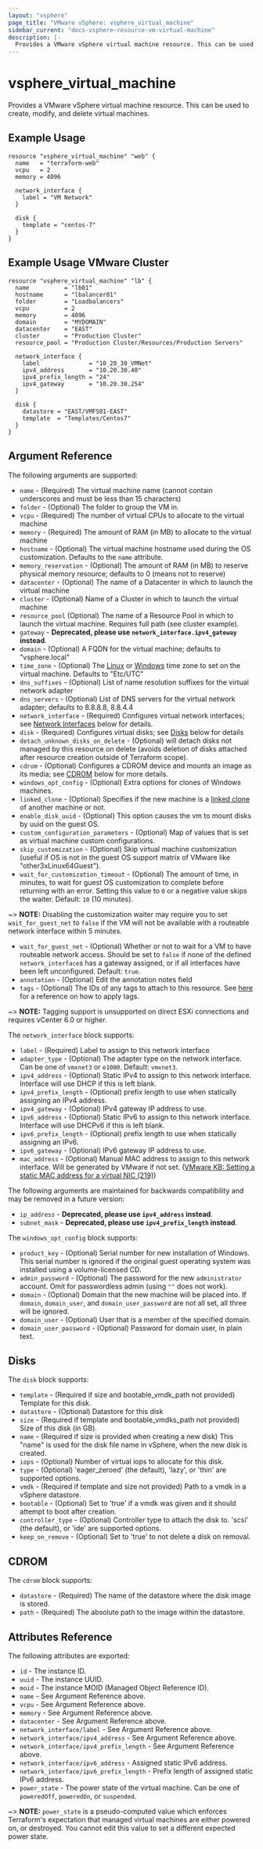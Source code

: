 ```yaml
---
layout: "vsphere"
page_title: "VMware vSphere: vsphere_virtual_machine"
sidebar_current: "docs-vsphere-resource-vm-virtual-machine"
description: |-
  Provides a VMware vSphere virtual machine resource. This can be used to create, modify, and delete virtual machines.
---
```


# vsphere\_virtual\_machine

Provides a VMware vSphere virtual machine resource. This can be used to create,
modify, and delete virtual machines.

## Example Usage

```hcl
resource "vsphere_virtual_machine" "web" {
  name   = "terraform-web"
  vcpu   = 2
  memory = 4096

  network_interface {
    label = "VM Network"
  }

  disk {
    template = "centos-7"
  }
}
```

## Example Usage VMware Cluster

```hcl
resource "vsphere_virtual_machine" "lb" {
  name          = "lb01"
  hostname      = "lbalancer01"
  folder        = "Loadbalancers"
  vcpu          = 2
  memory        = 4096
  domain        = "MYDOMAIN"
  datacenter    = "EAST"
  cluster       = "Production Cluster"
  resource_pool = "Production Cluster/Resources/Production Servers"

  network_interface {
    label              = "10_20_30_VMNet"
    ipv4_address       = "10.20.30.40"
    ipv4_prefix_length = "24"
    ipv4_gateway       = "10.20.30.254"
  }

  disk {
    datastore = "EAST/VMFS01-EAST"
    template  = "Templates/Centos7"
  }
}
```

## Argument Reference

The following arguments are supported:

* `name` - (Required) The virtual machine name (cannot contain underscores and
  must be less than 15 characters)
* `folder` - (Optional) The folder to group the VM in.
* `vcpu` - (Required) The number of virtual CPUs to allocate to the virtual
  machine
* `memory` - (Required) The amount of RAM (in MB) to allocate to the virtual
  machine
* `hostname` - (Optional) The virtual machine hostname used during the OS
  customization. Defaults to the `name` attribute.
* `memory_reservation` - (Optional) The amount of RAM (in MB) to reserve
  physical memory resource; defaults to 0 (means not to reserve)
* `datacenter` - (Optional) The name of a Datacenter in which to launch the
  virtual machine
* `cluster` - (Optional) Name of a Cluster in which to launch the virtual
  machine
* `resource_pool` (Optional) The name of a Resource Pool in which to launch the
  virtual machine. Requires full path (see cluster example).
* `gateway` - __Deprecated, please use `network_interface.ipv4_gateway`
  instead__.
* `domain` - (Optional) A FQDN for the virtual machine; defaults to
  "vsphere.local"
* `time_zone` - (Optional) The
  [Linux](https://www.vmware.com/support/developer/vc-sdk/visdk41pubs/ApiReference/timezone.html)
  or [Windows](https://msdn.microsoft.com/en-us/library/ms912391.aspx) time
  zone to set on the virtual machine. Defaults to "Etc/UTC"
* `dns_suffixes` - (Optional) List of name resolution suffixes for the virtual
  network adapter
* `dns_servers` - (Optional) List of DNS servers for the virtual network
  adapter; defaults to 8.8.8.8, 8.8.4.4
* `network_interface` - (Required) Configures virtual network interfaces; see
  [Network Interfaces](#network-interfaces) below for details.
* `disk` - (Required) Configures virtual disks; see [Disks](#disks) below for
  details
* `detach_unknown_disks_on_delete` - (Optional) will detach disks not managed
  by this resource on delete (avoids deletion of disks attached after resource
  creation outside of Terraform scope).
* `cdrom` - (Optional) Configures a CDROM device and mounts an image as its
  media; see [CDROM](#cdrom) below for more details.
* `windows_opt_config` - (Optional) Extra options for clones of Windows
  machines.
* `linked_clone` - (Optional) Specifies if the new machine is a [linked
  clone](https://www.vmware.com/support/ws5/doc/ws_clone_overview.html#wp1036396)
  of another machine or not.
* `enable_disk_uuid` - (Optional) This option causes the vm to mount disks by
  uuid on the guest OS.
* `custom_configuration_parameters` - (Optional) Map of values that is set as
  virtual machine custom configurations.
* `skip_customization` - (Optional) Skip virtual machine customization (useful
  if OS is not in the guest OS support matrix of VMware like
  "other3xLinux64Guest").
* `wait_for_customization_timeout` - (Optional) The amount of time, in minutes,
  to wait for guest OS customization to complete before returning with an
  error. Setting this value to `0` or a negative value skips the waiter.
  Default: `10` (10 minutes).

~> **NOTE:** Disabling the customization waiter may require you to set
`wait_for_guest_net` to `false` if the VM will not be available with a
routeable network interface within 5 minutes.

* `wait_for_guest_net` - (Optional) Whether or not to wait for a VM to have
  routeable network access. Should be set to `false` if none of the defined
  `network_interface`s has a gateway assigned, or if all interfaces have been
  left unconfigured. Default: `true`.
* `annotation` - (Optional) Edit the annotation notes field
* `tags` - (Optional) The IDs of any tags to attach to this resource. See
  [here][docs-applying-tags] for a reference on how to apply tags.

[docs-applying-tags]: /docs/providers/vsphere/r/tag.html#using-tags-in-a-supported-resource

~> **NOTE:** Tagging support is unsupported on direct ESXi connections and
requires vCenter 6.0 or higher.

The `network_interface` block supports:

* `label` - (Required) Label to assign to this network interface
* `adapter_type` - (Optional) The adapter type on the network interface. Can be
  one of `vmxnet3` or `e1000`. Default: `vmxnet3`.
* `ipv4_address` - (Optional) Static IPv4 to assign to this network interface.
  Interface will use DHCP if this is left blank.
* `ipv4_prefix_length` - (Optional) prefix length to use when statically
  assigning an IPv4 address.
* `ipv4_gateway` - (Optional) IPv4 gateway IP address to use.
* `ipv6_address` - (Optional) Static IPv6 to assign to this network interface.
  Interface will use DHCPv6 if this is left blank.
* `ipv6_prefix_length` - (Optional) prefix length to use when statically
  assigning an IPv6.
* `ipv6_gateway` - (Optional) IPv6 gateway IP address to use.
* `mac_address` - (Optional) Manual MAC address to assign to this network
  interface. Will be generated by VMware if not set. ([VMware KB: Setting a
  static MAC address for a virtual NIC
  (219)](https://kb.vmware.com/selfservice/microsites/search.do?cmd=displayKC&externalId=219))

The following arguments are maintained for backwards compatibility and may be
removed in a future version:

* `ip_address` - __Deprecated, please use `ipv4_address` instead__.
* `subnet_mask` - __Deprecated, please use `ipv4_prefix_length` instead__.

The `windows_opt_config` block supports:

* `product_key` - (Optional) Serial number for new installation of Windows.
  This serial number is ignored if the original guest operating system was
  installed using a volume-licensed CD.
* `admin_password` - (Optional) The password for the new `administrator`
  account. Omit for passwordless admin (using `""` does not work).
* `domain` - (Optional) Domain that the new machine will be placed into. If
  `domain`, `domain_user`, and `domain_user_password` are not all set, all
  three will be ignored.
* `domain_user` - (Optional) User that is a member of the specified domain.
* `domain_user_password` - (Optional) Password for domain user, in plain text.

<a id="disks"></a>
## Disks

The `disk` block supports:

* `template` - (Required if size and bootable_vmdk_path not provided) Template
  for this disk.
* `datastore` - (Optional) Datastore for this disk
* `size` - (Required if template and bootable_vmdks_path not provided) Size of
  this disk (in GB).
* `name` - (Required if size is provided when creating a new disk) This "name"
  is used for the disk file name in vSphere, when the new disk is created.
* `iops` - (Optional) Number of virtual iops to allocate for this disk.
* `type` - (Optional) 'eager_zeroed' (the default), 'lazy', or 'thin' are
  supported options.
* `vmdk` - (Required if template and size not provided) Path to a vmdk in a
  vSphere datastore.
* `bootable` - (Optional) Set to 'true' if a vmdk was given and it should
  attempt to boot after creation.
* `controller_type` - (Optional) Controller type to attach the disk to.  'scsi'
  (the default), or 'ide' are supported options.
* `keep_on_remove` - (Optional) Set to 'true' to not delete a disk on removal.

<a id="cdrom"></a>
## CDROM

The `cdrom` block supports:

* `datastore` - (Required) The name of the datastore where the disk image is
  stored.
* `path` - (Required) The absolute path to the image within the datastore.

## Attributes Reference

The following attributes are exported:

* `id` - The instance ID.
* `uuid` - The instance UUID.
* `moid` - The instance MOID (Managed Object Reference ID).
* `name` - See Argument Reference above.
* `vcpu` - See Argument Reference above.
* `memory` - See Argument Reference above.
* `datacenter` - See Argument Reference above.
* `network_interface/label` - See Argument Reference above.
* `network_interface/ipv4_address` - See Argument Reference above.
* `network_interface/ipv4_prefix_length` - See Argument Reference above.
* `network_interface/ipv6_address` - Assigned static IPv6 address.
* `network_interface/ipv6_prefix_length` - Prefix length of assigned static
  IPv6 address.
* `power_state` - The power state of the virtual machine. Can be one of
  `poweredOff`, `poweredOn`, or `suspended`.

~> **NOTE:** `power_state` is a pseudo-computed value which enforces
Terraform's expectation that managed virtual machines are either powered on, or
destroyed. You cannot edit this value to set a different expected power state.
